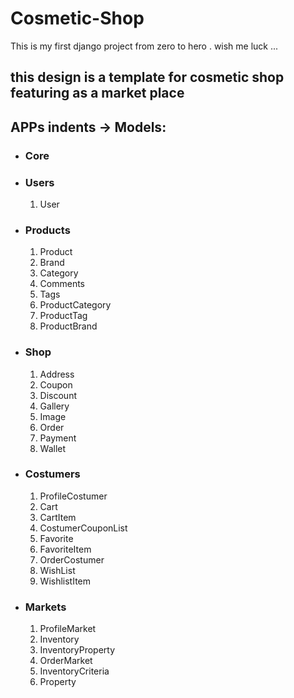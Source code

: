 # Cosmetic-Shop

This is my first django project from zero to hero . wish me luck ...

## this design is a template for cosmetic shop featuring as a market place

## APPs indents -> Models:

* ### Core

* ### Users
    1. User

* ### Products
    1. Product
    2. Brand
    3. Category
    4. Comments
    5. Tags
    6. ProductCategory
    7. ProductTag
    8. ProductBrand

* ### Shop
    1. Address
    2. Coupon
    3. Discount
    4. Gallery
    5. Image
    6. Order
    7. Payment
    8. Wallet

* ### Costumers
    1. ProfileCostumer
    2. Cart
    3. CartItem
    4. CostumerCouponList
    5. Favorite
    6. FavoriteItem
    7. OrderCostumer
    8. WishList
    9. WishlistItem

* ### Markets
    1. ProfileMarket
    2. Inventory
    3. InventoryProperty
    4. OrderMarket
    5. InventoryCriteria
    6. Property

